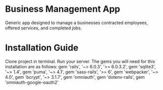 # Business Management App

Generic app designed to manage a businesses contracted employees, offered services, and completed jobs.

# Installation Guide

Clone project in terminal. Run your server. The gems you will need for this installation are as follows: gem 'rails', '~> 6.0.3', '>= 6.0.3.2', gem 'sqlite3', '~> 1.4', gem 'puma', '~> 4.1', gem 'sass-rails', '>= 6', gem 'webpacker', '~> 4.0',  gem 'bcrypt', '~> 3.1.7', gem 'omniauth', gem 'dotenv-rails', gem 'omniauth-google-oauth2'
